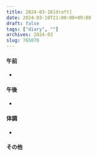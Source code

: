 ```yaml
---
title: 2024-03-18[draft]
date: 2024-03-18T21:00:00+09:00
draft: false
tags: ["diary", ""]
archives: 2024-03
slug: 765070
---
```

#### 午前
- 
#### 午後
- 
#### 体調
- 
#### その他